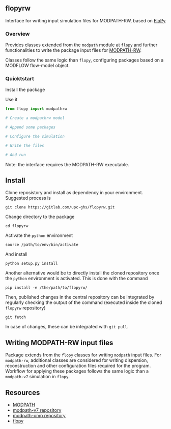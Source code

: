 ## flopyrw
Interface for writing input simulation files for MODPATH-RW, based on [FloPy](https://github.com/modflowpy/flopy)

### Overview
Provides classes extended from the `modpath` module at `flopy` and further functionalities to write the package input files for [MODPATH-RW](https://gitub.com/upc-ghs/modpath-rw).

Classes follow the same logic than `flopy`, configuring packages based on a MODFLOW flow-model object.

### Quicktstart

Install the package 

Use it

```py
from flopy import modpathrw

# Create a modpathrw model

# Append some packages

# Configure the simulation 

# Write the files

# And run 
```

Note: the interface requires the MODPATH-RW executable. 






## Install

Clone reposistory and install as dependency in your environment. Suggested process is 

```
git clone https://gitlab.com/upc-ghs/flopyrw.git
```

Change directory to the package

```
cd flopyrw
```

Activate the `python` environment

```
source /path/to/env/bin/activate
```

And install

```
python setup.py install
```

Another alternative would be to directly install the cloned repository once the `python` environment is activated. This is done with the command

```
pip install -e /the/path/to/flopyrw/
```

Then, published changes in the central repository can be integrated by regularly checking the output of the command (executed inside the cloned `flopyrw` repository)

```
git fetch 
```

In case of changes, these can be integrated with `git pull`.


## Writing MODPATH-RW input files
Package extends from the `flopy` classes for writing `modpath` input files. For `modpath-rw`, additional classes are considered for writing dispersion, reconstruction and other configuration files required for the program. Workflow for applying these packages follows the same logic than a `modpath-v7` simulation in `flopy`. 



## Resources

* [MODPATH](https://www.usgs.gov/software/modpath-particle-tracking-model-modflow)
* [modpath-v7 repository](https://github.com/MODFLOW-USGS/modpath-v7)
* [modpath-omp repository](https://github.com/MARSoluT/modpath-omp)
* [flopy](https://github.com/modflowpy/flopy)
